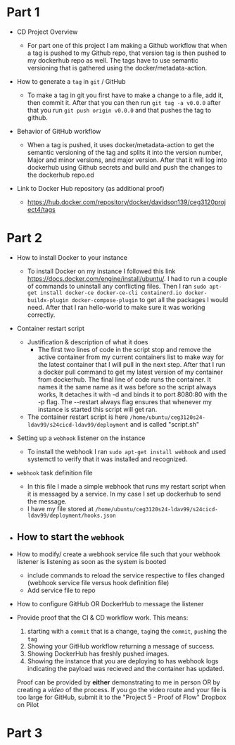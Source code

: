 # Part 1

- CD Project Overview
  - For part one of this project I am making a Github workflow that when a tag is pushed to my Github repo, that version tag is then pushed to my dockerhub repo as well. The tags have to use semantic versioning that is gathered using the docker/metadata-action. 

- How to generate a `tag` in `git` / GitHub
  - To make a tag in git you first have to make a change to a file, add it, then commit it. After that you can then run ```git tag -a v0.0.0``` after that you run ```git push origin v0.0.0``` and that pushes the tag to github.

- Behavior of GitHub workflow
  - When a tag is pushed, it uses docker/metadata-action to get the semantic versioning of the tag and splits it into the version number, Major and minor versions, and major version. After that it will log into dockerhub using Github secrets and build and push the changes to the dockerhub repo.ed

- Link to Docker Hub repository (as additional proof)
  - https://hub.docker.com/repository/docker/davidson139/ceg3120project4/tags

# Part 2

- How to install Docker to your instance
  - To install Docker on my instance I followed this link https://docs.docker.com/engine/install/ubuntu/. I had to run a couple of commands to uninstall any conflicting files. Then I ran ```sudo apt-get install docker-ce docker-ce-cli containerd.io docker-buildx-plugin docker-compose-plugin``` to get all the packages I would need. After that I ran hello-world to make sure it was working correctly.
- Container restart script
  - Justification & description of what it does
    - The first two lines of code in the script stop and remove the active container from my current containers list to make way for the latest container that I will pull in the next step. After that I run a docker pull command to get my latest version of my container from dockerhub. The final line of code runs the container. It names it the same name as it was before so the script always works, It detaches it with -d and binds it to port 8080:80 with the -p flag. The --restart always flag ensures that whenever my instance is started this script will get ran.
  - The container restart script is here ```/home/ubuntu/ceg3120s24-ldav99/s24cicd-ldav99/deployment``` and is called "script.sh" 
- Setting up a `webhook` listener on the instance
  - To install the webhook I ran ```sudo apt-get install webhook``` and used systemctl to verify that it was installed and recognized.
- `webhook` task definition file
  - In this file I made a simple webhook that runs my restart script when it is messaged by a service. In my case I set up dockerhub to send the message.
  - I have my file stored at  ```/home/ubuntu/ceg3120s24-ldav99/s24cicd-ldav99/deployment/hooks.json```
- How to start the `webhook`
  - 
- How to modify/ create a webhook service file such that your webhook listener is listening as soon as the system is booted
    - include commands to reload the service respective to files changed (webhook service file versus hook definition file)
    - Add service file to repo
- How to configure GitHub OR DockerHub to message the listener 
- Provide proof that the CI & CD workflow work.  This means:
  1. starting with a `commit` that is a change, `tag`ing the `commit`, `push`ing the `tag`
  2. Showing your GitHub workflow returning a message of success.
  3. Showing DockerHub has freshly pushed images.
  4. Showing the instance that you are deploying to has webhook logs indicating the payload was recieved and the container has updated.  
  
  Proof can be provided by **either** demonstrating to me in person OR by creating a *video* of the process.  If you go the video route and your file is too large for GitHub, submit it to the "Project 5 - Proof of Flow" Dropbox on Pilot



# Part 3
